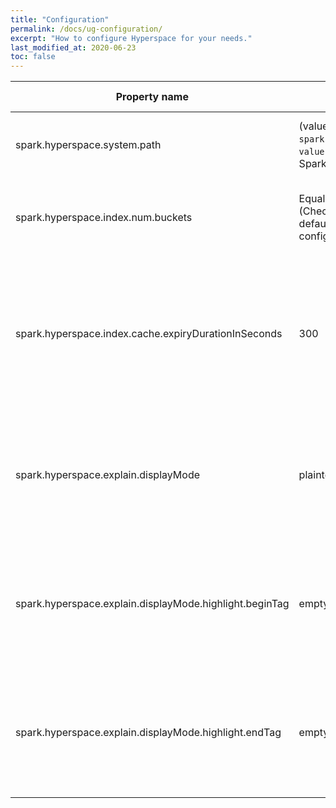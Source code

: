 ```yaml
---
title: "Configuration"
permalink: /docs/ug-configuration/
excerpt: "How to configure Hyperspace for your needs."
last_modified_at: 2020-06-23
toc: false
---
```

| Property name                                        | Default                                                                                          | Meaning                                                                                               | Since Version |
|------------------------------------------------------|--------------------------------------------------------------------------------------------------|-------------------------------------------------------------------------------------------------------|---------------|
| spark.hyperspace.system.path                         | (value of `spark.sql.warehouse.dir`)/indexes` (Check value of `spark.sql.warehouse.dir` under Spark configurations).                                                                   | Root directory to store Hyperspace index files.                                                     | 0.1.0         |
| spark.hyperspace.index.num.buckets                   | Equal to number of shuffle partitions (Check `spark.sql.shuffle.partitions` - default value 200 - under Spark configurations). | Number of buckets to use when creating covering indexes.                                     | 0.1.0         |
| spark.hyperspace.index.cache.expiryDurationInSeconds | 300                                                                                              | Number of seconds since the last index modification action before index metadata cache is marked as stale.  | 0.1.0         |
| spark.hyperspace.explain.displayMode                 | plaintext                                                                                        | Display mode for Hyperspace explain() output. The valid set of values is: "console", "plaintext", "html".   | 0.1.0         |
| spark.hyperspace.explain.displayMode.highlight.beginTag | empty String                                                                                     | Tag to mark beginning of highlight portion in explain() output according to the display mode.         | 0.1.0         |
| spark.hyperspace.explain.displayMode.highlight.endTag   | empty String                                                                                     | Tag to mark ending of highlight portion in explain() output according to the display mode.            | 0.1.0         |

